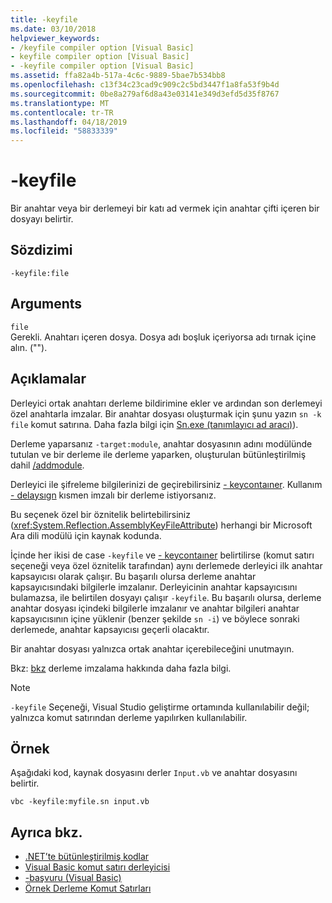 ```yaml
---
title: -keyfile
ms.date: 03/10/2018
helpviewer_keywords:
- /keyfile compiler option [Visual Basic]
- keyfile compiler option [Visual Basic]
- -keyfile compiler option [Visual Basic]
ms.assetid: ffa82a4b-517a-4c6c-9889-5bae7b534bb8
ms.openlocfilehash: c13f34c23cad9c909c2c5bd3447f1a8fa53f9b4d
ms.sourcegitcommit: 0be8a279af6d8a43e03141e349d3efd5d35f8767
ms.translationtype: MT
ms.contentlocale: tr-TR
ms.lasthandoff: 04/18/2019
ms.locfileid: "58833339"
---
```

# <a name="-keyfile"></a>-keyfile
Bir anahtar veya bir derlemeyi bir katı ad vermek için anahtar çifti içeren bir dosyayı belirtir.  
  
## <a name="syntax"></a>Sözdizimi  
  
``` 
-keyfile:file  
```  
  
## <a name="arguments"></a>Arguments  
 `file`  
 Gerekli. Anahtarı içeren dosya. Dosya adı boşluk içeriyorsa adı tırnak içine alın. ("").  
  
## <a name="remarks"></a>Açıklamalar  
 Derleyici ortak anahtarı derleme bildirimine ekler ve ardından son derlemeyi özel anahtarla imzalar. Bir anahtar dosyası oluşturmak için şunu yazın `sn -k file` komut satırına. Daha fazla bilgi için [Sn.exe (tanımlayıcı ad aracı)](../../../framework/tools/sn-exe-strong-name-tool.md)).  
  
 Derleme yaparsanız `-target:module`, anahtar dosyasının adını modülünde tutulan ve bir derleme ile derleme yaparken, oluşturulan bütünleştirilmiş dahil [/addmodule](../../../visual-basic/reference/command-line-compiler/addmodule.md).  
  
 Derleyici ile şifreleme bilgilerinizi de geçirebilirsiniz [- keycontaıner](../../../visual-basic/reference/command-line-compiler/keycontainer.md). Kullanım [- delaysıgn](../../../visual-basic/reference/command-line-compiler/delaysign.md) kısmen imzalı bir derleme istiyorsanız.  
  
 Bu seçenek özel bir öznitelik belirtebilirsiniz (<xref:System.Reflection.AssemblyKeyFileAttribute>) herhangi bir Microsoft Ara dili modülü için kaynak kodunda.  
  
 İçinde her ikisi de case `-keyfile` ve [- keycontaıner](../../../visual-basic/reference/command-line-compiler/keycontainer.md) belirtilirse (komut satırı seçeneği veya özel öznitelik tarafından) aynı derlemede derleyici ilk anahtar kapsayıcısı olarak çalışır. Bu başarılı olursa derleme anahtar kapsayıcısındaki bilgilerle imzalanır. Derleyicinin anahtar kapsayıcısını bulamazsa, ile belirtilen dosyayı çalışır `-keyfile`. Bu başarılı olursa, derleme anahtar dosyası içindeki bilgilerle imzalanır ve anahtar bilgileri anahtar kapsayıcısının içine yüklenir (benzer şekilde `sn -i`) ve böylece sonraki derlemede, anahtar kapsayıcısı geçerli olacaktır.  
  
 Bir anahtar dosyası yalnızca ortak anahtar içerebileceğini unutmayın.  
  
 Bkz: [bkz](../../../framework/app-domains/create-and-use-strong-named-assemblies.md) derleme imzalama hakkında daha fazla bilgi.  
  
> [!NOTE]
>  `-keyfile` Seçeneği, Visual Studio geliştirme ortamında kullanılabilir değil; yalnızca komut satırından derleme yapılırken kullanılabilir.  
  
## <a name="example"></a>Örnek  
 Aşağıdaki kod, kaynak dosyasını derler `Input.vb` ve anahtar dosyasını belirtir.  
  
```console  
vbc -keyfile:myfile.sn input.vb  
```  
  
## <a name="see-also"></a>Ayrıca bkz.

- [.NET’te bütünleştirilmiş kodlar](../../../standard/assembly/index.md)
- [Visual Basic komut satırı derleyicisi](../../../visual-basic/reference/command-line-compiler/index.md)
- [-başvuru (Visual Basic)](../../../visual-basic/reference/command-line-compiler/reference.md)
- [Örnek Derleme Komut Satırları](../../../visual-basic/reference/command-line-compiler/sample-compilation-command-lines.md)
